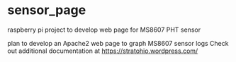# sensor_page
raspberry pi project to develop web page for MS8607 PHT sensor

plan to develop an Apache2 web page to graph MS8607 sensor logs
Check out additional documentation at
https://stratohio.wordpress.com/
